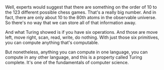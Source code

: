 Well, experts would suggest that there
are something on the order of 10 to the 123 different
possible chess games.
That's a really big number.
And in fact, there are only about 10
to the 80th atoms in the observable universe.
So there's no way that we can store all of that information
away.

And what Turing showed is if you have six operations.
And those are move left, move right, scan, read, write,
do nothing.
With just those six primitives, you
can compute anything that's computable.

But nonetheless, anything you can compute in one language,
you can compute in any other language,
and this is a property called Turing complete.
It's one of the fundamentals of computer science.
